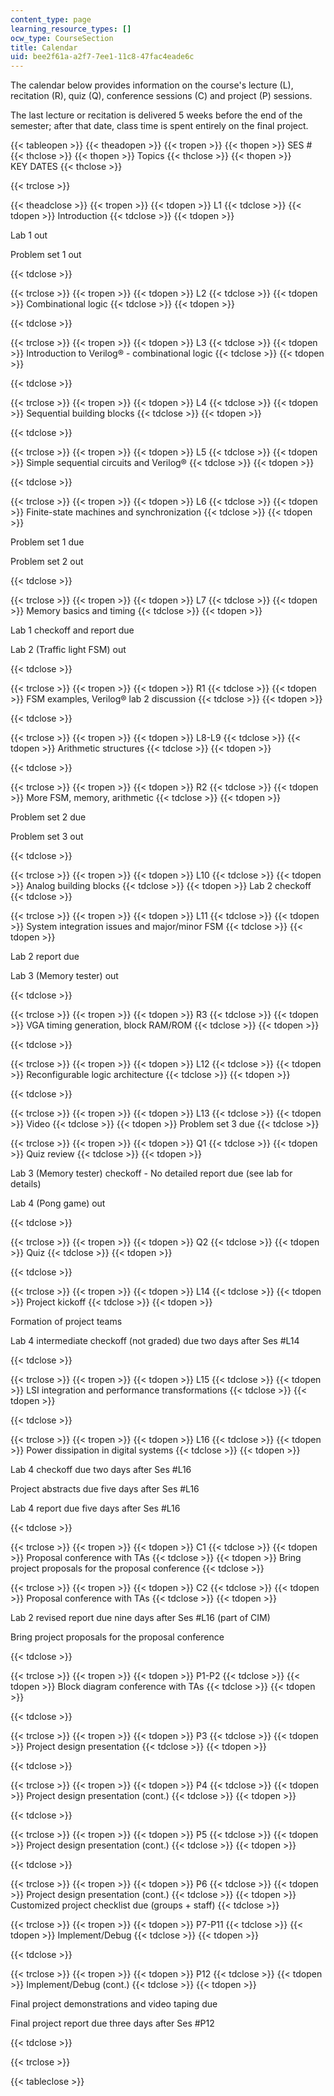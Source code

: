 ```yaml
---
content_type: page
learning_resource_types: []
ocw_type: CourseSection
title: Calendar
uid: bee2f61a-a2f7-7ee1-11c8-47fac4eade6c
---
```


The calendar below provides information on the course's lecture (L), recitation (R), quiz (Q), conference sessions (C) and project (P) sessions.

The last lecture or recitation is delivered 5 weeks before the end of the semester; after that date, class time is spent entirely on the final project.

{{< tableopen >}}
{{< theadopen >}}
{{< tropen >}}
{{< thopen >}}
SES #
{{< thclose >}}
{{< thopen >}}
Topics
{{< thclose >}}
{{< thopen >}}
KEY DATES
{{< thclose >}}

{{< trclose >}}

{{< theadclose >}}
{{< tropen >}}
{{< tdopen >}}
L1
{{< tdclose >}}
{{< tdopen >}}
Introduction
{{< tdclose >}}
{{< tdopen >}}


Lab 1 out

Problem set 1 out


{{< tdclose >}}

{{< trclose >}}
{{< tropen >}}
{{< tdopen >}}
L2
{{< tdclose >}}
{{< tdopen >}}
Combinational logic
{{< tdclose >}}
{{< tdopen >}}

{{< tdclose >}}

{{< trclose >}}
{{< tropen >}}
{{< tdopen >}}
L3
{{< tdclose >}}
{{< tdopen >}}
Introduction to Verilog® - combinational logic
{{< tdclose >}}
{{< tdopen >}}

{{< tdclose >}}

{{< trclose >}}
{{< tropen >}}
{{< tdopen >}}
L4
{{< tdclose >}}
{{< tdopen >}}
Sequential building blocks
{{< tdclose >}}
{{< tdopen >}}

{{< tdclose >}}

{{< trclose >}}
{{< tropen >}}
{{< tdopen >}}
L5
{{< tdclose >}}
{{< tdopen >}}
Simple sequential circuits and Verilog®
{{< tdclose >}}
{{< tdopen >}}

{{< tdclose >}}

{{< trclose >}}
{{< tropen >}}
{{< tdopen >}}
L6
{{< tdclose >}}
{{< tdopen >}}
Finite-state machines and synchronization
{{< tdclose >}}
{{< tdopen >}}


Problem set 1 due

Problem set 2 out


{{< tdclose >}}

{{< trclose >}}
{{< tropen >}}
{{< tdopen >}}
L7
{{< tdclose >}}
{{< tdopen >}}
Memory basics and timing
{{< tdclose >}}
{{< tdopen >}}


Lab 1 checkoff and report due

Lab 2 (Traffic light FSM) out


{{< tdclose >}}

{{< trclose >}}
{{< tropen >}}
{{< tdopen >}}
R1
{{< tdclose >}}
{{< tdopen >}}
FSM examples, Verilog® lab 2 discussion
{{< tdclose >}}
{{< tdopen >}}

{{< tdclose >}}

{{< trclose >}}
{{< tropen >}}
{{< tdopen >}}
L8-L9
{{< tdclose >}}
{{< tdopen >}}
Arithmetic structures
{{< tdclose >}}
{{< tdopen >}}

{{< tdclose >}}

{{< trclose >}}
{{< tropen >}}
{{< tdopen >}}
R2
{{< tdclose >}}
{{< tdopen >}}
More FSM, memory, arithmetic
{{< tdclose >}}
{{< tdopen >}}


Problem set 2 due

Problem set 3 out


{{< tdclose >}}

{{< trclose >}}
{{< tropen >}}
{{< tdopen >}}
L10
{{< tdclose >}}
{{< tdopen >}}
Analog building blocks
{{< tdclose >}}
{{< tdopen >}}
Lab 2 checkoff
{{< tdclose >}}

{{< trclose >}}
{{< tropen >}}
{{< tdopen >}}
L11
{{< tdclose >}}
{{< tdopen >}}
System integration issues and major/minor FSM
{{< tdclose >}}
{{< tdopen >}}


Lab 2 report due

Lab 3 (Memory tester) out


{{< tdclose >}}

{{< trclose >}}
{{< tropen >}}
{{< tdopen >}}
R3
{{< tdclose >}}
{{< tdopen >}}
VGA timing generation, block RAM/ROM
{{< tdclose >}}
{{< tdopen >}}

{{< tdclose >}}

{{< trclose >}}
{{< tropen >}}
{{< tdopen >}}
L12
{{< tdclose >}}
{{< tdopen >}}
Reconfigurable logic architecture
{{< tdclose >}}
{{< tdopen >}}

{{< tdclose >}}

{{< trclose >}}
{{< tropen >}}
{{< tdopen >}}
L13
{{< tdclose >}}
{{< tdopen >}}
Video
{{< tdclose >}}
{{< tdopen >}}
Problem set 3 due
{{< tdclose >}}

{{< trclose >}}
{{< tropen >}}
{{< tdopen >}}
Q1
{{< tdclose >}}
{{< tdopen >}}
Quiz review
{{< tdclose >}}
{{< tdopen >}}


Lab 3 (Memory tester) checkoff - No detailed report due (see lab for details)

Lab 4 (Pong game) out


{{< tdclose >}}

{{< trclose >}}
{{< tropen >}}
{{< tdopen >}}
Q2
{{< tdclose >}}
{{< tdopen >}}
Quiz
{{< tdclose >}}
{{< tdopen >}}

{{< tdclose >}}

{{< trclose >}}
{{< tropen >}}
{{< tdopen >}}
L14
{{< tdclose >}}
{{< tdopen >}}
Project kickoff
{{< tdclose >}}
{{< tdopen >}}


Formation of project teams

Lab 4 intermediate checkoff (not graded) due two days after Ses #L14


{{< tdclose >}}

{{< trclose >}}
{{< tropen >}}
{{< tdopen >}}
L15
{{< tdclose >}}
{{< tdopen >}}
LSI integration and performance transformations
{{< tdclose >}}
{{< tdopen >}}

{{< tdclose >}}

{{< trclose >}}
{{< tropen >}}
{{< tdopen >}}
L16
{{< tdclose >}}
{{< tdopen >}}
Power dissipation in digital systems
{{< tdclose >}}
{{< tdopen >}}


Lab 4 checkoff due two days after Ses #L16

Project abstracts due five days after Ses #L16

Lab 4 report due five days after Ses #L16


{{< tdclose >}}

{{< trclose >}}
{{< tropen >}}
{{< tdopen >}}
C1
{{< tdclose >}}
{{< tdopen >}}
Proposal conference with TAs
{{< tdclose >}}
{{< tdopen >}}
Bring project proposals for the proposal conference
{{< tdclose >}}

{{< trclose >}}
{{< tropen >}}
{{< tdopen >}}
C2
{{< tdclose >}}
{{< tdopen >}}
Proposal conference with TAs
{{< tdclose >}}
{{< tdopen >}}


Lab 2 revised report due nine days after Ses #L16 (part of CIM)

Bring project proposals for the proposal conference


{{< tdclose >}}

{{< trclose >}}
{{< tropen >}}
{{< tdopen >}}
P1-P2
{{< tdclose >}}
{{< tdopen >}}
Block diagram conference with TAs
{{< tdclose >}}
{{< tdopen >}}

{{< tdclose >}}

{{< trclose >}}
{{< tropen >}}
{{< tdopen >}}
P3
{{< tdclose >}}
{{< tdopen >}}
Project design presentation
{{< tdclose >}}
{{< tdopen >}}

{{< tdclose >}}

{{< trclose >}}
{{< tropen >}}
{{< tdopen >}}
P4
{{< tdclose >}}
{{< tdopen >}}
Project design presentation (cont.)
{{< tdclose >}}
{{< tdopen >}}

{{< tdclose >}}

{{< trclose >}}
{{< tropen >}}
{{< tdopen >}}
P5
{{< tdclose >}}
{{< tdopen >}}
Project design presentation (cont.)
{{< tdclose >}}
{{< tdopen >}}

{{< tdclose >}}

{{< trclose >}}
{{< tropen >}}
{{< tdopen >}}
P6
{{< tdclose >}}
{{< tdopen >}}
Project design presentation (cont.)
{{< tdclose >}}
{{< tdopen >}}
Customized project checklist due (groups + staff)
{{< tdclose >}}

{{< trclose >}}
{{< tropen >}}
{{< tdopen >}}
P7-P11
{{< tdclose >}}
{{< tdopen >}}
Implement/Debug
{{< tdclose >}}
{{< tdopen >}}

{{< tdclose >}}

{{< trclose >}}
{{< tropen >}}
{{< tdopen >}}
P12
{{< tdclose >}}
{{< tdopen >}}
Implement/Debug (cont.)
{{< tdclose >}}
{{< tdopen >}}


Final project demonstrations and video taping due

Final project report due three days after Ses #P12


{{< tdclose >}}

{{< trclose >}}

{{< tableclose >}}